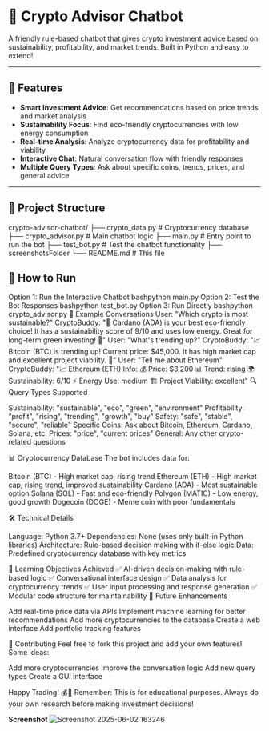 # 🤖 Crypto Advisor Chatbot

A friendly rule-based chatbot that gives crypto investment advice based on sustainability, profitability, and market trends. Built in Python and easy to extend!

---

## 🌟 Features

- **Smart Investment Advice**: Get recommendations based on price trends and market analysis  
- **Sustainability Focus**: Find eco-friendly cryptocurrencies with low energy consumption  
- **Real-time Analysis**: Analyze cryptocurrency data for profitability and viability  
- **Interactive Chat**: Natural conversation flow with friendly responses  
- **Multiple Query Types**: Ask about specific coins, trends, prices, and general advice  

---
## 📁 Project Structure
crypto-advisor-chatbot/
├── crypto_data.py      # Cryptocurrency database
├── crypto_advisor.py   # Main chatbot logic
├── main.py            # Entry point to run the bot
├── test_bot.py        # Test the chatbot functionality
├── screenshotsFolder
└── README.md          # This file
## 🚀 How to Run
Option 1: Run the Interactive Chatbot
bashpython main.py
Option 2: Test the Bot Responses
bashpython test_bot.py
Option 3: Run Directly
bashpython crypto_advisor.py
💬 Example Conversations
User: "Which crypto is most sustainable?"
CryptoBuddy: "🌱 Cardano (ADA) is your best eco-friendly choice! It has a sustainability score of 9/10 and uses low energy. Great for long-term green investing! 🌿"
User: "What's trending up?"
CryptoBuddy: "📈 Bitcoin (BTC) is trending up! Current price: $45,000. It has high market cap and excellent project viability. 🚀"
User: "Tell me about Ethereum"
CryptoBuddy: "📈 Ethereum (ETH) Info:
💰 Price: $3,200
📊 Trend: rising
🌍 Sustainability: 6/10
⚡ Energy Use: medium
🏗 Project Viability: excellent"
🔍 Query Types Supported

Sustainability: "sustainable", "eco", "green", "environment"
Profitability: "profit", "rising", "trending", "growth", "buy"
Safety: "safe", "stable", "secure", "reliable"
Specific Coins: Ask about Bitcoin, Ethereum, Cardano, Solana, etc.
Prices: "price", "current prices"
General: Any other crypto-related questions

📊 Cryptocurrency Database
The bot includes data for:

Bitcoin (BTC) - High market cap, rising trend
Ethereum (ETH) - High market cap, rising trend, improved sustainability
Cardano (ADA) - Most sustainable option
Solana (SOL) - Fast and eco-friendly
Polygon (MATIC) - Low energy, good growth
Dogecoin (DOGE) - Meme coin with poor fundamentals

🛠 Technical Details

Language: Python 3.7+
Dependencies: None (uses only built-in Python libraries)
Architecture: Rule-based decision making with if-else logic
Data: Predefined cryptocurrency database with key metrics

🎯 Learning Objectives Achieved
✅ AI-driven decision-making with rule-based logic
✅ Conversational interface design
✅ Data analysis for cryptocurrency trends
✅ User input processing and response generation
✅ Modular code structure for maintainability
🚀 Future Enhancements

Add real-time price data via APIs
Implement machine learning for better recommendations
Add more cryptocurrencies to the database
Create a web interface
Add portfolio tracking features

🤝 Contributing
Feel free to fork this project and add your own features! Some ideas:

Add more cryptocurrencies
Improve the conversation logic
Add new query types
Create a GUI interface


Happy Trading! 💰🚀
Remember: This is for educational purposes. Always do your own research before making investment decisions!



**Screenshot**
![Screenshot 2025-06-02 163246](https://github.com/user-attachments/assets/78f7a373-8d3a-4b90-b6fc-3c3cfac9f98b)


